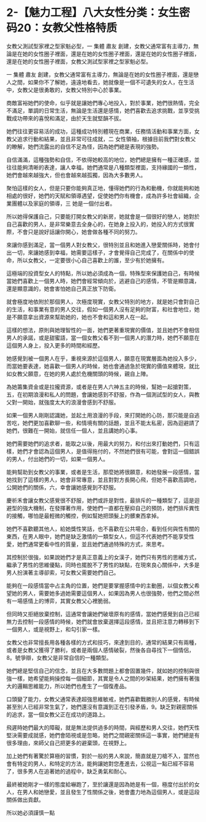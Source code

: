 # 2-【魅力工程】八大女性分类：女生密码20：女教父性格特质

女教父測試型家裡之型家魁必型，一 集體 肅友 創建，女教父通常富有主導力，無論是在她的女性圈子裡面，還是在她的女性圈子裡面，還是在她的女性圈子裡面，還是在她的女性圈子裡面，女教父測試型家裡之型家魁必型。

一 集體 肅友 創建，女教父通常富有主導力，無論是在她的女性圈子裡面，還是戀人之間，如果你不了解她，遠遠地看去，她就像是一個不可遺失的女人，在生活中，女教父是很勇敢的，女教父特別中心於事業。

商敵富裕她們的使命，似乎就是讓她們專心地投入，對於事業，她們很熱情，完全不滿足，單調的日常生活，無論是生活還是感情，她們喜歡去追求挑戰，並享受挑戰成功帶來的喜悅和滿足，由於天生就堅韻不拔。

她們往往更容易活的成功，這種成功特別體現在商業，任務情活動和事業方面，女教父追求行動和結果，並且非常可往成就，二 女性領袖，根據目前我們對女教父的瞭解，她們流露出的自信不足為怪，因為她們總是表現的強勢。

自信滿滿，這種強勢和自信，不依得她較高的地位，她們總是擁有一種正確感，並往往能夠清晰的表達，讓人幸福，她們通常是八種類型裡面，支持緣國的一類性，她們會越來越強大，但也會越來越孤獨，因為大多數男人。

聚怕這樣的女人，但是只要你能夠真正地，懂得她們的行為和動機，你就能夠和她相處的很好，她們的天賦和領導遇望，促使她們你有機會，成為許多社會組織，企業團體以及家庭的領導，三 她是一個付出者。

所以她得保護自己，只要能打開女教父的新房，她就會是一個很好的戀人，她對於自己喜歡的男人，是非常樂意去全身心的，在她身上投入的，她投入的方式很實際，不會只是說好話讓你開心，她會做各種不同的努力。

來讓你感到滿足，當一個男人對女教父，很特別並且和她進入戀愛關係時，她會付出一切，來讓她感到幸福，她需要這樣子，才會覺得自己完成了，在關係中的使命，所以女教父，一定要很小心自己喜歡上的誰，至少有於她擁有。

這極端的投資型女人的特點，所以她必須成為一個，特殊型來保護她自己，有時候當她們喜歡上一個男人時，她們會經常傾向於，逃避自己的感情，不管是顯意識，還是顯意識的，她會害怕她自己真正放下防衛。

就會極度地依附於那個男人，次極度現實，女教父特別的地方，就是她只會對自己的生活，和事業有意的男人交往，假如一個男人沒有足夠的財富，和社會地位，她是不願意拿出資源來幫助她的，她也不會和這和男人在一起。

這樣的想法，原則與她理智性的一面，她們更著重現實的價值，並且她們不會相信男人的承諾，或是甜蜜語，當一個女教父看不到一個男人的潛力時，她們不願意在這個男人身上，投入更多的時間和經歷。

她感覺到被一個男人在乎，重視來源於這個男人，願意在現實層面為她投入多少，而當她要表達，她喜歡一個男人的時候，她也會通過急於現實的價值來體現，就比如女教父願意，在她的男人處於危機關頭的時候，親自上陣。

為她籌集資金或是拉攏資源，或者是在男人六神五主的時候，幫她一起搶對策，五，在初期浪漫和私人的問題，會讓她感到不舒服，作為一個測試型的女人，與教父對一開始，就強度太大的浪漫會感到不舒服。

如果一個男人剛剛認識她，並起土用浪漫的手段，來打開她的心防，那只能是自逃苦吃，她們更加喜歡聊一些，和情境有關的話題，並且不能太私密，因為迴避請了她們，很難在一開始，就信任一個人，並且講她的心事。

她們需要她們的追求者，能取之以後，用最大的努力，和付出來打動她們，只有這樣，她們才會認為這個男人，是值得拖付的，不然她們很有可能，會對這一個錯誤的男人，付出她們的一切，如果一個男人。

能夠幫助到女教父的事業，或者是生活，那麼她將很願意，和她發展一段感情，當她找到了這樣的男人，她會非常專意，並且對對方長開心飛，但她不喜歡高調地，公開她們的關係，六，幸會讓她感覺到不舒服。

慶祈禾會讓女教父感覺很不舒服，她們或許是對性，最排斥的一種類型了，這是迴避型的強大機制，在發揮著作用，使她們一直都在壓抑自己的預防，她們排斥異性的接觸，哪怕是最輕微的觸控，例如幫她把頭髮上的髒東西拿掉。

她們不喜歡聽其他人，給她獎性笑話，也不喜歡在公共場合，看到任何與性有關的東西，在男人眼中，她們是缺乏激情的一類型女人，但這不代表她們不能享受性愛，她們通常更看中性的質量，並且她們通過特殊的方式，來思考。

其控制於很強，如果說她們才是真正意義上的女漢子，她們只有男性的思維方式，繼承了男性的思維優點，同時也擺脫不了男性的缺點，在現來良心關係中，大多是男人扮演著主導卻索，可女教父需要她們自己。

能夠在一段感情當中占主角的位置，她們是要掌握感情中的主動圈，以個女教父希望她的男人，需要她多過她需要這個男人，如果因為男人也很強勢，他們之間必然有一場感情上的博弈，其實女教父心裡脆弱。

但同時又拒絕放棄控制，這通常會讓她們破壞原有的感情，當她們感覺到自己已經無力去控制一段感情的時候，她們就會放棄選擇這段感情，並且把注意力轉移到下一個男人，或是視野上，和勾引家一樣。

女教父也非常擅長用各種各樣的方式和技巧，來達到目的，通常的結果只有兩種，或者是女教父獲得了勝利，或者是兩個人感情破裂，然後各自尋找下一個情侶，8。號爭辯，女教父是非常自信的一種類型。

她們總是堅信自己的信念，並且在大多數問題上都會固置幾件，就如她的控制與很強一樣，她希望能夠操控每一個細節，其實是令人之間的吵架結果，她們擁有著強大的邏輯思維能力，所以她們也產生了一個復產品。

口頭變了能力，女教父通常表達超強思維敏戒，她們喜歡戰勝別人的感覺，有時候甚至別人已經非常生氣了，她們還沒有意識到正在引發矛盾，9。缺乏對親密關係的追求，當一個女教父正在成功的道路上。

飛遲時她們最大的障礙，就是無法提供過多的時間，與經歷和男人交往，她們天性堅決需要成就感，她們會陌視或是忽略，她們之間親密關係這一事實，她們總是有很多理由，來師父自己把更多的避棄頭，在視野上。

加上她們有著驚於算極的習慣，對於一般的男人來說，簡直就是刀槍不入，當然也會有特定的男人，和特定的方法，能夠讓她對您產進去，公視這一點已經不容易了，很多男人在追著她的過程中，缺乏勇氣和耐心。

最終被她剛才一樣的態度給嚇跑了，至於讓還是因為她是有一個，極度付出於的女人，在男人和她戀愛，並且發生了性關係之後，她會盡力地為這個男人，或是這段關係做出貢獻。

所以她必須謹慎一點